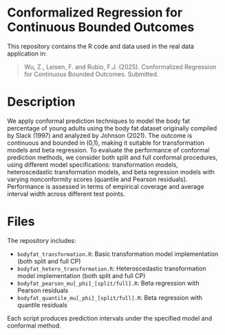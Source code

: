 # Conformalized Regression for Continuous Bounded Outcomes

This repository contains the R code and data used in the real data application in:

> Wu, Z., Leisen, F. and Rubio, F.J. (2025). Conformalized Regression for Continuous Bounded Outcomes. Submitted.

# Description
We apply conformal prediction techniques to model the body fat percentage of young adults using the body fat dataset originally compiled by Slack (1997) and analyzed by Johnson (2021). The outcome is continuous and bounded in (0,1), making it suitable for transformation models and beta regression.
To evaluate the performance of conformal prediction methods, we consider both split and full conformal procedures, using different model specifications: transformation models, heteroscedastic transformation models, and beta regression models with varying nonconformity scores (quantile and Pearson residuals). Performance is assessed in terms of empirical coverage and average interval width across different test points.

# Files
The repository includes:

- `bodyfat_transformation.R`: Basic transformation model implementation (both split and full CP)
- `bodyfat_hetero_transformation.R`: Heteroscedastic transformation model implementation (both split and full CP)
- `bodyfat_pearson_mu[_phi]_[split/full].R`: Beta regression with Pearson residuals
- `bodyfat_quantile_mu[_phi]_[split/full].R`: Beta regression with quantile residuals

Each script produces prediction intervals under the specified model and conformal method.

